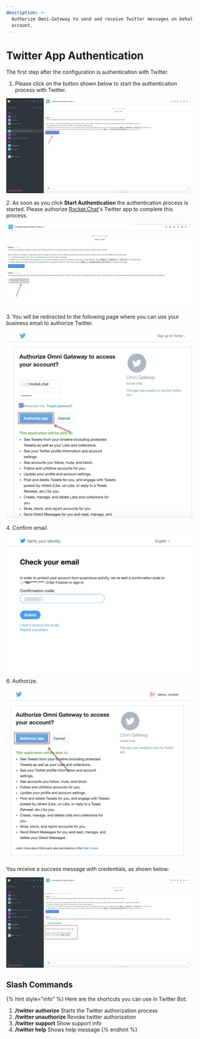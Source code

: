 ```yaml
---
description: >-
  Authorize Omni-Gateway to send and receive Twitter messages on behalf your
  account.
---
```


# Twitter App Authentication

The first step after the configuration is authentication with Twitter.

1. Please click on the button shown below to start the authentication process with Twitter.

![](<../../../../../../.gitbook/assets/image (722).png>)

2\. As soon as you click **Start Authentication** the authentication process is started. Please authorize [Rocket.Chat](http://rocket.chat)'s Twitter app to complete this process.

![](<../../../../../../.gitbook/assets/image (313).png>)

3\. You will be redirected to the following page where you can use your business email to authorize Twitter.

![](<../../../../../../.gitbook/assets/image (539).png>)

4\. Confirm email.

![](<../../../../../../.gitbook/assets/image (764).png>)

6\. Authorize.

![](<../../../../../../.gitbook/assets/image (606).png>)

You receive a success message with credentials, as shown below:

![](<../../../../../../.gitbook/assets/image (587).png>)

## Slash Commands

{% hint style="info" %}
Here are the shortcuts you can use in Twitter Bot:

1. **/twitter authorize** Starts the Twitter authorization process
2. **/twitter unauthorize** Revoke twitter authorization
3. **/twitter support** Show support info
4. **/twitter help** Shows help message
{% endhint %}
